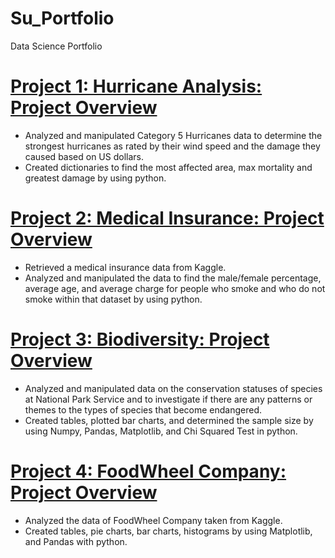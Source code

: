 # Su_Portfolio
Data Science Portfolio

# [Project 1: Hurricane Analysis: Project Overview](https://github.com/sudogaan/Data-Science-Career-Path/blob/main/Hurricane%20Analysis%20Project)
* Analyzed and manipulated Category 5 Hurricanes data to determine the strongest hurricanes as rated by their wind speed and the damage they caused based on US dollars.
* Created dictionaries to find the most affected area, max mortality and greatest damage by using python.


# [Project 2: Medical Insurance: Project Overview](https://github.com/sudogaan/Data-Science-Career-Path/blob/main/Medical%20Insurance%20Project)
* Retrieved a medical insurance data from Kaggle.
* Analyzed and manipulated the data to find the male/female percentage, average age, and average charge for people who smoke and who do not smoke within that dataset by using python.


# [Project 3: Biodiversity: Project Overview](https://github.com/sudogaan/Analyze-Data-with-Python-Skill-Path/blob/main/Biodiversity%20Project)
* Analyzed and manipulated data on the conservation statuses of species at National Park Service and to investigate if there are any patterns or themes to the types of species that become endangered.
* Created tables, plotted bar charts, and determined the sample size by using Numpy, Pandas, Matplotlib, and Chi Squared Test in python.


# [Project 4: FoodWheel Company: Project Overview](https://github.com/sudogaan/Analyze-Data-with-Python-Skill-Path/blob/main/FoodWheel%20Project)
* Analyzed the data of FoodWheel Company taken from Kaggle.
* Created tables, pie charts, bar charts, histograms by using Matplotlib, and Pandas with python.
